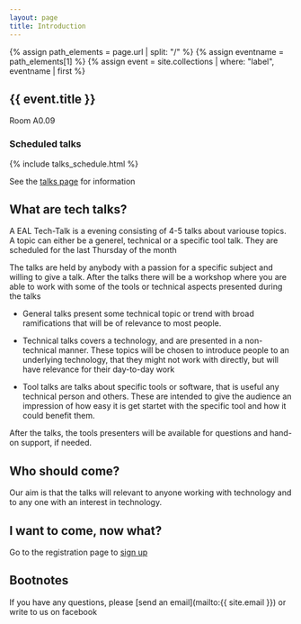 ```yaml
---
layout: page
title: Introduction
---
```


{% assign path_elements = page.url | split: "/"  %}
{% assign eventname = path_elements[1] %}
{% assign event = site.collections | where: "label", eventname | first %}

{{ event.title }}
------------------------------------

Room A0.09

### Scheduled talks

{% include talks_schedule.html %}

See the [talks page](talks.html) for information


What are tech talks?
--------------------

A EAL Tech-Talk is a evening consisting of 4-5 talks about variouse topics. A topic can either be
a generel, technical or a specific tool talk. They are scheduled for the last Thursday of the month

The talks are held by anybody with a passion for a specific subject and willing to give a talk. After the talks there will be a workshop where you are able to work with some of the tools or technical aspects presented during the talks

* General talks present some technical topic or trend with broad ramifications that will be of relevance to most people.

* Technical talks covers a technology, and are presented in a non-technical manner. These topics will be chosen to introduce people to an underlying technology, that they might not work with directly, but will have relevance for their day-to-day work

* Tool talks are talks about specific tools or software, that is useful any technical person and others. These are intended to give the audience an impression of how easy it is get startet with the specific tool and how it could benefit them.

After the talks, the tools presenters will be available for questions and hand-on support, if needed.


Who should come?
--------------------

Our aim is that the talks will relevant to anyone working with technology and to any one with an interest in technology.


I want to come, now what?
-----------------------------

Go to the registration page to [sign up](sign_up.html)


Bootnotes
--------------

If you have any questions, please [send an email](mailto:{{ site.email }}) or write to us on facebook
